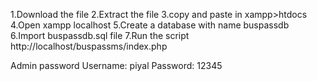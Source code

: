 1.Download the file
2.Extract the file
3.copy and paste in xampp>htdocs
4.Open xampp localhost
5.Create a database with name buspassdb
6.Import buspassdb.sql file
7.Run the script http://localhost/buspassms/index.php

Admin password
Username: piyal
Password: 12345
